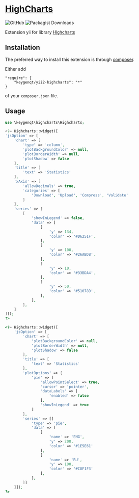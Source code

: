 [HighCharts](https://keygenqt.com/work/yii2-highcharts)
===================

![GitHub](https://img.shields.io/github/license/keygenqt/yii2-highcharts)
![Packagist Downloads](https://img.shields.io/packagist/dt/keygenqt/yii2-highcharts)

Extension yii for library [Highcharts](https://www.highcharts.com/)

## Installation

The preferred way to install this extension is through [composer](http://getcomposer.org/download/).

Either add

```
"require": {
    "keygenqt/yii2-highcharts": "*"
}
```

of your `composer.json` file.

## Usage

```php
use \keygenqt\highcharts\Highcharts;

<?= Highcharts::widget([
'jsOption' => [
    'chart' => [
        'type' => 'column',
        'plotBackgroundColor' => null,
        'plotBorderWidth' => null,
        'plotShadow' => false
    ],
    'title' => [
        'text' => 'Statistics'
    ],
    'xAxis' => [
        'allowDecimals' => true,
        'categories' => [
            'Download', 'Upload', 'Compress', 'Validate'
        ]
    ],
    'series' => [
        [
            'showInLegend' => false,
            'data' => [
                [
                    'y' => 134,
                    'color' => '#D6251F',
                ],
                [
                    'y' => 100,
                    'color' => '#26ABDB',
                ],
                [
                    'y' => 10,
                    'color' => '#33BDA4',
                ],
                [
                    'y' => 50,
                    'color' => '#51078D',
                ],
            ],
        ],
    ]
]]);
?>

<?= Highcharts::widget([
    'jsOption' => [
        'chart' => [
            'plotBackgroundColor' => null,
            'plotBorderWidth' => null,
            'plotShadow' => false
        ],
        'title' => [
            'text' => 'Statistics'
        ],
        'plotOptions' => [
            'pie' => [
                'allowPointSelect' => true,
                'cursor' => 'pointer',
                'dataLabels' => [
                    'enabled' => false
                ],
                'showInLegend' => true
            ]
        ],
        'series' => [[
            'type' => 'pie',
            'data' => [
                [
                    'name' => 'ENG',
                    'y' => 200,
                    'color' => '#1E5E61'
                ],
                [
                    'name' => 'RU',
                    'y' => 100,
                    'color' => '#C8F1F3'
                ],
            ],
        ]]
    ]]);
?>
```